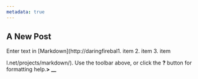 ```yaml
---
metadata: true
---
```


## A New Post

Enter text in [Markdown](http://daringfirebal1. item
2. item
3. item

l.net/projects/markdown/). Use the toolbar above, or click the **?** button for formatting help.**> __**
